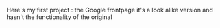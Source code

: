 Here's my first project : the Google frontpage
it's a look alike version and hasn't the functionality of the original
